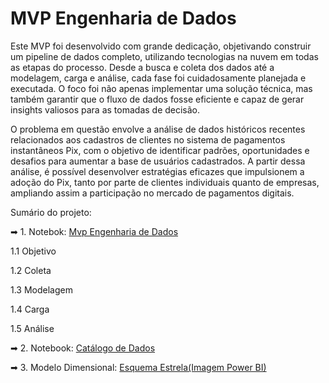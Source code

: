 # MVP Engenharia de Dados

Este MVP foi desenvolvido com grande dedicação, objetivando construir um pipeline de dados completo, utilizando tecnologias na nuvem em todas as etapas do processo. Desde a busca e coleta dos dados até a modelagem, carga e análise, cada fase foi cuidadosamente planejada e executada.
O foco foi não apenas implementar uma solução técnica, mas também garantir que o fluxo de dados fosse eficiente e capaz de gerar insights valiosos para as tomadas de decisão.

O problema em questão envolve a análise de dados históricos recentes relacionados aos cadastros de clientes no sistema de pagamentos instantâneos Pix, com o objetivo de identificar padrões, oportunidades e desafios para aumentar a base de usuários cadastrados. A partir dessa análise, é possível desenvolver estratégias eficazes que impulsionem a adoção do Pix, tanto por parte de clientes individuais quanto de empresas, ampliando assim a participação no mercado de pagamentos digitais.

Sumário do projeto: 

➡ 1. Notebok: [Mvp Engenharia de Dados](https://github.com/pedrolira10/MVP-Engenharia-de-Dados/blob/main/Mvp%20Engenharia%20de%20Dados.ipynb)

1.1 Objetivo 

1.2 Coleta 

1.3 Modelagem 

1.4 Carga 

1.5 Análise

➡ 2. Notebook: [Catálogo de Dados](https://github.com/pedrolira10/MVP-Engenharia-de-Dados/blob/main/Mvp%20Cat%C3%A1logo%20de%20Dados.ipynb)

➡ 3. Modelo Dimensional: [Esquema Estrela(Imagem Power BI)](https://github.com/pedrolira10/MVP-Engenharia-de-Dados/blob/main/Esquema%20Estrela.png)


